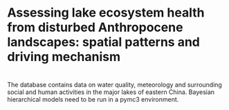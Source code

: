 # Assessing lake ecosystem health from disturbed Anthropocene landscapes: spatial patterns and driving mechanism
#
The database contains data on water quality, meteorology and surrounding social and human activities in the major lakes of eastern China. Bayesian hierarchical models need to be run in a pymc3 environment.

